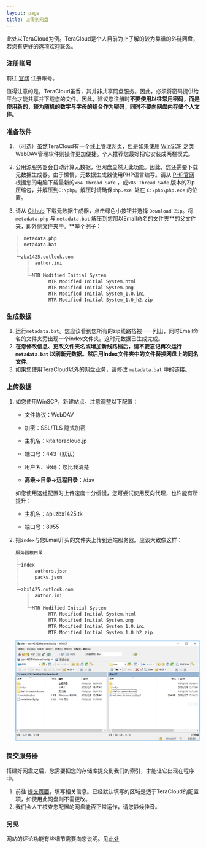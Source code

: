 ```yaml
---
layout: page
title: 上传到网盘
---
```


此处以TeraCloud为例。TeraCloud是个人目前为止了解的较为靠谱的外链网盘，若您有更好的选项欢迎联系。

### 注册账号

前往 [官网](https://teracloud.jp/en/) 注册账号。

值得注意的是，TeraCloud虽香，其并非共享网盘服务。因此，必须将密码提供给平台才能共享并下载您的文件。因此，建议您注册时**不要使用以往常用密码，而是使用新的，较为随机的数字与字母的组合作为密码，同时不要向网盘内存储个人文件。**

### 准备软件

1. （可选）虽然TeraCloud有一个线上管理网页，但是如果使用 [WinSCP](https://winscp.net/eng/download.php) 之类WebDAV管理软件则操作更加便捷。个人推荐您最好把它安装成两栏模式。

2. 公用源服务器会自动计算元数据，但网盘显然无此功能。因此，您还需要下载元数据生成器。由于懒惰，元数据生成器使用PHP语言编写。请从 [PHP官网](https://windows.php.net/download) 根据您的电脑下载最新的`x64 Thread Safe` ，或`x86 Thread Safe` 版本的Zip压缩包，并解压到`C:\php`。解压时请确保`php.exe `处在 `C:\php\php.exe` 的位置。

3. 请从 [Github](https://github.com/BVEContentService/MetadataGenerator) 下载元数据生成器，点击绿色小按钮并选择 `Download Zip`。将 `metadata.php` 与 `metadata.bat` 解压到您那以Email命名的文件夹**的父文件夹，即外侧文件夹中。**举个例子：

   ```
   │  metadata.php
   │  metadata.bat
   | 
   └─zbx1425.outlook.com
       │  author.ini
       │
       └─MTR Modified Initial System
               MTR Modified Initial System.html
               MTR Modified Initial System.png
               MTR Modified Initial System_1.0.ini
               MTR Modified Initial System_1.0_h2.zip
   ```

   

### 生成数据

1. 运行`metadata.bat`。您应该看到您所有的zip线路档被一一列出，同时Email命名的文件夹旁出现一个index文件夹。这时元数据已生成完成。
2. **在您修改信息、更改文件夹名或增加新线路档后，请不要忘记再次运行 `metadata.bat` 以刷新元数据。然后用Index文件夹中的文件替换网盘上的同名文件**。
3. 如果您使用TeraCloud以外的网盘业务，请修改 `metadata.bat` 中的链接。

### 上传数据

1. 如您使用WinSCP，新建站点。注意调整以下配置：
   * 文件协议：WebDAV
   * 加密：SSL/TLS 隐式加密
   * 主机名：kita.teracloud.jp
   * 端口号：443（默认）
   * 用户名、密码：您比我清楚
   
   * **高级->目录->远程目录**：/dav
   
   如您使用这组配置时上传速度十分缓慢，您可尝试使用反向代理，也许能有所提升：
   
   * 主机名：api.zbx1425.tk
   
   * 端口号：8955
   
2. 把`index`与您Email开头的文件夹上传到远端服务器。应该大致像这样：

   ```
   服务器根目录
   |
   ├─index
   │      authors.json
   │      packs.json
   │
   └─zbx1425.outlook.com
       │  author.ini
       │
       └─MTR Modified Initial System
               MTR Modified Initial System.html
               MTR Modified Initial System.png
               MTR Modified Initial System_1.0.ini
               MTR Modified Initial System_1.0_h2.zip
   ```

   

   ![WinSCP Example](winscp_example.png)

### 提交服务器

搭建好网盘之后，您需要把您的存储库提交到我们的索引，才能让它出现在程序中。

1. 前往 [提交页面](https://bvecontentservice.gitee.io/bcs-index/submission/)，填写相关信息。已经默认填写的区域是适于TeraCloud的配置项，如使用此网盘则不需更改。
2. 我们会人工核查您配置的网盘能否正常运作，请您静候佳音。

### 另见

网站的评论功能有些细节需要向您说明。见[此处](rssnotif.html)